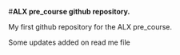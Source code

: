 #**ALX pre_course github repository.**

My first github repository for the ALX pre_course.

Some updates added on read me file
